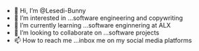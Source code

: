 - 👋 Hi, I’m @Lesedi-Bunny
- 👀 I’m interested in ...software engineering and copywriting
- 🌱 I’m currently learning ...software enginnering at ALX
- 💞️ I’m looking to collaborate on ...software projects
- 📫 How to reach me ...inbox me on my social media platforms

<!---
Lesedi-Bunny/Lesedi-Bunny is a ✨ special ✨ repository because its `README.md` (this file) appears on your GitHub profile.
You can click the Preview link to take a look at your changes.
--->
